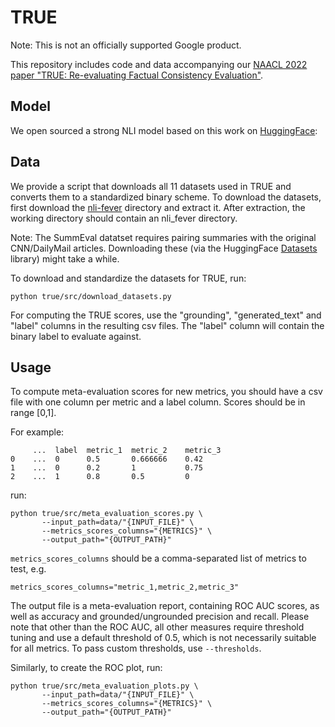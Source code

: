 # TRUE

Note: This is not an officially supported Google product.

This repository includes code and data accompanying our [NAACL 2022 paper 
"TRUE: Re-evaluating Factual Consistency Evaluation"](https://arxiv.org/pdf/2204.04991.pdf).

## Model

We open sourced a strong NLI model based on this work on [HuggingFace](https://huggingface.co/google/t5_xxl_true_nli_mixture):

## Data

We provide a script that downloads all 11 datasets used in TRUE and converts
them to a standardized binary scheme.
To download the datasets, first download the
[nli-fever](https://www.dropbox.com/s/hylbuaovqwo2zav/nli_fever.zip?dl=0)
directory and extract it. After extraction, the working directory should 
contain an nli_fever directory.

Note: The SummEval datatset requires pairing summaries with the original
CNN/DailyMail articles. Downloading these (via the HuggingFace
[Datasets](https://huggingface.co/docs/datasets/index)
library) might take a while.

To download and standardize the datasets for TRUE, run:

```
python true/src/download_datasets.py
```

For computing the TRUE scores, use the "grounding", "generated_text" and
"label" columns in the resulting csv files. The "label" column will contain 
the binary label to evaluate against.

## Usage

To compute meta-evaluation scores for new metrics, you should have a csv file
with one column per metric and a label column. Scores should be in range [0,1].

For example:


```
     ...  label  metric_1  metric_2    metric_3
0    ...  0      0.5       0.666666    0.42
1    ...  0      0.2       1           0.75
2    ...  1      0.8       0.5         0

```

run:

```
python true/src/meta_evaluation_scores.py \
       --input_path=data/"{INPUT_FILE}" \
       --metrics_scores_columns="{METRICS}" \
       --output_path="{OUTPUT_PATH}"
```

`metrics_scores_columns` should be a comma-separated list of metrics to test,
e.g.
```
metrics_scores_columns="metric_1,metric_2,metric_3"
```


The output file is a meta-evaluation report, containing ROC AUC scores, as well
as accuracy and grounded/ungrounded precision and recall. Please note that other
than the ROC AUC, all other measures require threshold tuning and use a default
threshold of 0.5, which is not necessarily suitable for all
metrics. To pass custom thresholds, use `--thresholds`.


Similarly, to create the ROC plot, run:

```
python true/src/meta_evaluation_plots.py \
       --input_path=data/"{INPUT_FILE}" \
       --metrics_scores_columns="{METRICS}" \
       --output_path="{OUTPUT_PATH}"
```
